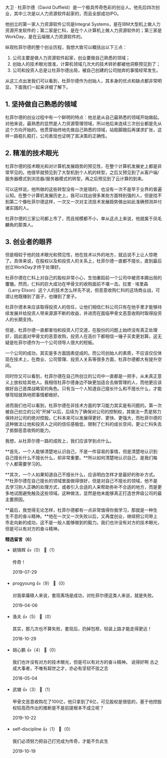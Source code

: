 大卫 · 杜菲尔德（David Duffield）是一个极具传奇色彩的创业人。他先后四次创业，其中三次是以人力资源软件起家的，而且全部成功IPO。

他创立的第一家人力资源软件公司是Integral Systems，是在IBM大型机上做人力资源开发软件的；第二家是仁科，是在个人计算机上做人力资源软件的；第三家是WorkDay，是在云端做人力资源软件的。

纵观杜菲尔德的整个创业历程，我想大致可以概括出以下三点：

1. 公司主要是做人力资源软件起家，创业要做自己熟悉的领域；
2. 创始人的技术眼光很准，计算机领域几次大的技术转折都被他洞察预见到了；
3. 公司和投资人总是让杜菲尔德出局，被自己创建的公司抛弃的事情经常发生。

从这三点出发我们可以看到，杜菲尔德作为创始人，其本身的优点和缺点都非常明显，下面我们一起来详细了解下。

## 1. 坚持做自己熟悉的领域

杜菲尔德的创业过程中有一个鲜明的特点：他总是从自己最熟悉的领域开始做起。对他来说，最熟悉的显然是人力资源管理领域，所以他后来连续三次创业都是先从这个方向开始的。他贯穿始终地先做自己熟悉的领域，站稳脚跟后再谋求扩张，这样一路稳扎稳打，公司表现也证明了其决策的正确性。

## 2. 精准的技术眼光

杜菲尔德的技术眼光和对计算机发展趋势的预见性，在整个计算机发展史上都是非常罕见的。他很早就预见到了大型机到个人机的转型，之后又预见到了从客户端/服务器模式到浏览器/服务器模式的转型，再之后预见到了云计算的到来。

可以这样说，他所做的这些转型没有一次是错的，也没有一次不是早于业界的普遍认知。在整个计算机发展历史上，我可以找出很多某些方面特别强的人，但是找不到第二个像杜菲尔德这样，一次又一次对主流技术发展趋势做出如此准确预测并付诸实践的人。

杜菲尔德的三家公司都上市了，而且规模都不小，单从这点上来说，他就属于凤毛麟角的那类人。

## 3. 创业者的眼界

但是相较于他的技术眼光和预见性，他在技术以外的地方，就远说不上让人惊艳了。具体来说，在股权以及和投资人的关系上，杜菲尔德一直都不擅长，直到最后创立WorkDay才终于处理好。

杜菲尔德在仁科上对自己的股权非常小心，生怕重蹈前一个公司中被资本踢出局的覆辙。然而，仁科的巨大成功在甲骨文的收购面前不堪一击。拉里 · 埃里森（Larry Elison）这个人的技术怎么样先不说，但恶意收购仁科的这场商业战，可谓让他既赚到了面子，也赚到了里子。

杜菲尔德本来应该取得投资人的信任，让他们相信仁科公司只有在他手里才能够持续发展并给投资人带来源源不断的收益，并进而在面临甲骨文恶意收购时取得投资人的长期支持。

但是，杜菲尔德一直都害怕和投资人打交道，在股份的问题上始终没有真正处理好，因此面对甲骨文的恶意收购，投资人在高价下都相信一锤子买卖更划算。这无疑是杜菲尔德作为一个公司领导人很大的短板。

一个公司的成功，其实是多方面因素促成的。而公司创始人的素质，不应该仅仅体现在技术上，在商业、公司管理、投资人关系等很多方面，杜菲尔德都大有提升空间。

同时你又可以看到，杜菲尔德在自己所创立的公司中一直都是一把手，从未真正意义上放权给其他人。我相信杜菲尔德身边不缺更加适合去做管理的人，而他更应该做好自己首席战略官的角色。只有当一个人知道自己擅长什么和不擅长什么，才能够驾轻就熟地把事情都做好。

进而我们也可以看到，杜菲尔德在非技术方面的学习能力其实是有问题的。第一次被自己创立的公司“开掉”以后，后续为了确保对公司的控制权，其做法一贯是努力保持对公司的绝对控股。仁科本来可以发展得更好、更快、更强大，而杜菲尔德的这种做法让他和投资人之间的信任感极低，限制了仁科的成长空间，更让仁科失去了抵御恶意收购的能力。

我想，从杜菲尔德一路的成败上，我们应该学到点什么。

**首先，一个人能够清楚地认识自己，不是一件容易的事情，但是清楚地认识到自己擅长什么不擅长什么，却非常重要。**所以如何清楚地认识自己，是我们每个人都需要学习的。

**其次，一个人如果知道自己不擅长什么，应该明白怎样才是最好的弥补方式。**杜菲尔德在自己擅长的领域里面做得很好，但是对自己不擅长的领域，他不是去学习别人正确的处理方式，或者引入合适的人来帮助弥补不合适的地方，而是更多地试图避免触及这些领域。这种做法，显然是他未能够真正打造世界级公司的最主要原因。

**最后，我觉得无论怎样，杜菲尔德都有一点非常值得你我学习，那就是一种生生不息的奋斗精神。**他在一次又一次失败以后，又再度创业，继续把公司带上市走向新的成功，这不是一般人能够做到的毅力。我们也许没有对方的技术眼光，但是可以有对方的奋斗精神。
<div><strong>精选留言（6）</strong></div><ul>
<li><span>姚锦辉</span> 👍（0） 💬（1）<p>传奇！</p>2019-07-29</li><br/><li><span>progyoung</span> 👍（9） 💬（0）<p>对我辈庸碌人来说，套现离场是成功，对杜菲尔德这类人来说，就是失败。</p>2019-04-06</li><br/><li><span>渔夫</span> 👍（5） 💬（0）<p>其实，那几次也不算失败，套现后，扔掉包袱，轻装上路才能走得更远！</p>2018-10-29</li><br/><li><span>胡心鹏</span> 👍（4） 💬（0）<p>我们也许没有对方的技术眼光，但是可以有对方的奋斗精神。 说得好啊   古之成大事者，不唯有超世之才，亦必有坚韧不拔之志</p>2018-05-04</li><br/><li><span>武塘</span> 👍（3） 💬（1）<p>甲骨文恶意收购花了100亿，他只拿到了6亿，可见股权是很低的，基于他控股权较高而作出的推断是不是前提根本不成立呢？</p>2019-10-22</li><br/><li><span>self-discipline</span> 👍（1） 💬（0）<p>我们必须努力把自己打完成为传奇，才能不负此生</p>2019-10-19</li><br/>
</ul>
